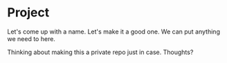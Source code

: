 # Project

Let's come up with a name. Let's make it a good one. We can put anything we need to here.

Thinking about making this a private repo just in case. Thoughts?